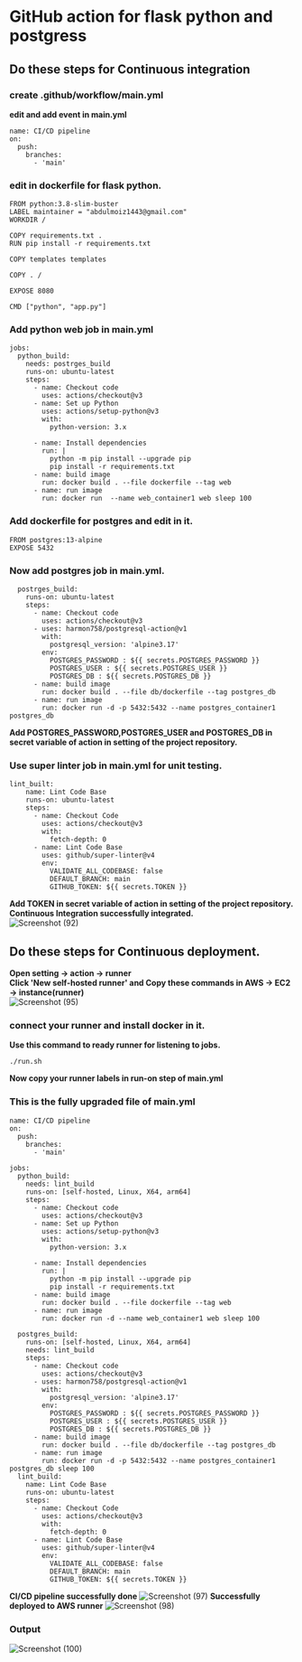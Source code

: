 # GitHub action for flask python and postgress
## Do these steps for Continuous integration 
### create .github/workflow/main.yml
**edit and add event in main.yml**
```
name: CI/CD pipeline
on:
  push:
    branches:
      - 'main'
```
### edit in  dockerfile for flask python.
```
FROM python:3.8-slim-buster
LABEL maintainer = "abdulmoiz1443@gmail.com"
WORKDIR /

COPY requirements.txt .
RUN pip install -r requirements.txt

COPY templates templates

COPY . /

EXPOSE 8080

CMD ["python", "app.py"]
```
### Add python web job in main.yml
```
jobs:
  python_build:
    needs: postrges_build
    runs-on: ubuntu-latest
    steps:
      - name: Checkout code
        uses: actions/checkout@v3
      - name: Set up Python
        uses: actions/setup-python@v3
        with:
          python-version: 3.x

      - name: Install dependencies
        run: |
          python -m pip install --upgrade pip
          pip install -r requirements.txt
      - name: build image
        run: docker build . --file dockerfile --tag web
      - name: run image
        run: docker run  --name web_container1 web sleep 100
```
### Add dockerfile for postgres and edit in it.
```
FROM postgres:13-alpine
EXPOSE 5432
```
### Now add postgres job in main.yml.
```
  postrges_build:
    runs-on: ubuntu-latest
    steps:
      - name: Checkout code
        uses: actions/checkout@v3
      - uses: harmon758/postgresql-action@v1
        with:
          postgresql_version: 'alpine3.17'
        env:
          POSTGRES_PASSWORD : ${{ secrets.POSTGRES_PASSWORD }}
          POSTGRES_USER : ${{ secrets.POSTGRES_USER }}
          POSTGRES_DB : ${{ secrets.POSTGRES_DB }}
      - name: build image
        run: docker build . --file db/dockerfile --tag postgres_db
      - name: run image
        run: docker run -d -p 5432:5432 --name postgres_container1 postgres_db
```
**Add POSTGRES_PASSWORD,POSTGRES_USER and POSTGRES_DB in secret variable of action in setting of the project repository.**
### Use super linter job in main.yml for unit testing.
```
lint_built:
    name: Lint Code Base 
    runs-on: ubuntu-latest
    steps:
      - name: Checkout Code
        uses: actions/checkout@v3
        with:
          fetch-depth: 0
      - name: Lint Code Base
        uses: github/super-linter@v4
        env:
          VALIDATE_ALL_CODEBASE: false
          DEFAULT_BRANCH: main
          GITHUB_TOKEN: ${{ secrets.TOKEN }}

```
**Add TOKEN in secret variable of action in setting of the project repository.**<br />
**Continuous Integration successfully integrated.**<br />
![Screenshot (92)](https://user-images.githubusercontent.com/65711565/229436962-2f8c9045-bc9a-4866-9a9d-6b69407dc336.png)
## Do these steps for Continuous deployment.
**Open setting -> action -> runner**<br />
**Click 'New self-hosted runner' and Copy these commands in AWS -> EC2 -> instance(runner)**<br />
![Screenshot (95)](https://user-images.githubusercontent.com/65711565/229584712-e446c583-a468-4c98-a23f-262112973df7.png)
### connect your runner and install docker in it.
**Use this command to ready runner for listening to jobs.**
```
./run.sh
```
**Now copy your runner labels in run-on step of main.yml**<br />
### This is the fully upgraded file of main.yml
```
name: CI/CD pipeline
on:
  push:
    branches:
      - 'main'
      
jobs:
  python_build:
    needs: lint_build
    runs-on: [self-hosted, Linux, X64, arm64]
    steps:
      - name: Checkout code
        uses: actions/checkout@v3
      - name: Set up Python
        uses: actions/setup-python@v3
        with:
          python-version: 3.x

      - name: Install dependencies
        run: |
          python -m pip install --upgrade pip
          pip install -r requirements.txt
      - name: build image
        run: docker build . --file dockerfile --tag web
      - name: run image
        run: docker run -d --name web_container1 web sleep 100
        
  postgres_build:
    runs-on: [self-hosted, Linux, X64, arm64]
    needs: lint_build
    steps:
      - name: Checkout code
        uses: actions/checkout@v3
      - uses: harmon758/postgresql-action@v1
        with:
          postgresql_version: 'alpine3.17'
        env:
          POSTGRES_PASSWORD : ${{ secrets.POSTGRES_PASSWORD }}
          POSTGRES_USER : ${{ secrets.POSTGRES_USER }}
          POSTGRES_DB : ${{ secrets.POSTGRES_DB }}
      - name: build image
        run: docker build . --file db/dockerfile --tag postgres_db
      - name: run image
        run: docker run -d -p 5432:5432 --name postgres_container1 postgres_db sleep 100
  lint_build:
    name: Lint Code Base 
    runs-on: ubuntu-latest
    steps:
      - name: Checkout Code
        uses: actions/checkout@v3
        with:
          fetch-depth: 0
      - name: Lint Code Base
        uses: github/super-linter@v4
        env:
          VALIDATE_ALL_CODEBASE: false
          DEFAULT_BRANCH: main
          GITHUB_TOKEN: ${{ secrets.TOKEN }}
```
**CI/CD pipeline successfully done**
![Screenshot (97)](https://user-images.githubusercontent.com/65711565/229647206-57065e42-92d0-4568-bc61-d6f8271c46d8.png)
**Successfully deployed to AWS runner**
![Screenshot (98)](https://user-images.githubusercontent.com/65711565/229647425-3a7ae5df-4baf-433a-a315-c896741cedb6.png)
### Output
![Screenshot (100)](https://user-images.githubusercontent.com/65711565/229653750-746d503e-289d-429b-b418-fe642c6b079a.png)

